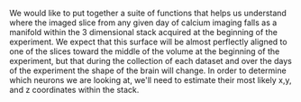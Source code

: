 We would like to put together a suite of functions that helps us
understand where the imaged slice from any given day of calcium
imaging falls as a manifold within the 3 dimensional stack acquired at
the beginning of the experiment. We expect that this surface will
be almost perflectly aligned to one of the slices toward the middle of
the volume at the beginning of the experiment, but that during the
collection of each dataset and over the days of the experiment the
shape of the brain will change. In order to determine which neurons we
are looking at, we'll need to estimate their most likely x,y, and z 
coordinates within the stack.
